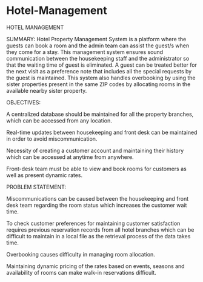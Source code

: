 # Hotel-Management
HOTEL MANAGEMENT

SUMMARY: 
Hotel Property Management System is a platform where the guests can book a room and the admin team can assist the guest/s when they come for a stay. This management system ensures sound communication between the housekeeping staff and the administrator so that the waiting time of guest is eliminated. A guest can be treated better for the next visit as a preference note that includes all the special requests by the guest is maintained. This system also handles overbooking by using the sister properties present in the same ZIP codes by allocating rooms in the available nearby sister property. 

 

OBJECTIVES: 

A centralized database should be maintained for all the property branches, which can be accessed from any location. 

Real-time updates between housekeeping and front desk can be maintained in order to avoid miscommunication. 

Necessity of creating a customer account and maintaining their history which can be accessed at anytime from anywhere. 

Front-desk team must be able to view and book rooms for customers as well as present dynamic rates. 


PROBLEM STATEMENT: 

Miscommunications can be caused between the housekeeping and front desk team regarding the room status which increases the customer wait time. 

To check customer preferences for maintaining customer satisfaction requires previous reservation records from all hotel branches which can be difficult to maintain in a local file as the retrieval process of the data takes time. 

Overbooking causes difficulty in managing room allocation. 

Maintaining dynamic pricing of the rates based on events, seasons and availability of rooms can make walk-in reservations difficult. 
